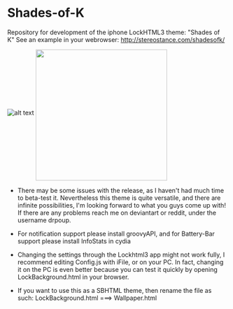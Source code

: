 Shades-of-K
===========

Repository for development of the iphone LockHTML3 theme: "Shades of K"
See an example in your webrowser: http://stereostance.com/shadesofk/

![alt text](https://cloud.githubusercontent.com/assets/7024527/5128492/c738e42a-70db-11e4-9070-030ad935ae5a.jpg "Beautiful isn't it?")
<img src="https://cloud.githubusercontent.com/assets/7024527/5128547/1c89d0ec-70dc-11e4-8cd8-6647f9d133c8.gif" align="middle" height="300">



- There may be some issues with the release, as I haven't had much time to beta-test it. Nevertheless this theme is quite versatile, and there are infinite possibilities, I'm looking forward to what you guys come up with! If there are any problems reach me on deviantart or reddit, under the username drpoup. 

- For notification support please install groovyAPI, and for Battery-Bar support please install InfoStats in cydia

- Changing the settings through the Lockhtml3 app might not work fully, I recommend editing Config.js with iFile, or on your PC. In fact, changing it on the PC is even better because you can test it quickly by opening LockBackground.html in your browser.

- If you want to use this as a SBHTML theme, then rename the file as such:
LockBackground.html ===> Wallpaper.html
